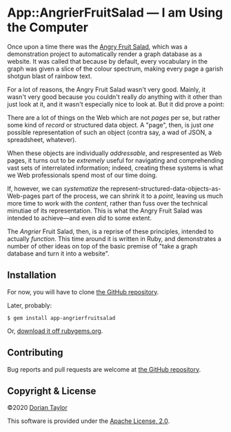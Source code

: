 # App::AngrierFruitSalad — I am Using the Computer

Once upon a time there was the [Angry Fruit
Salad](https://github.com/doriantaylor/p5-app-angryfruitsalad), which
was a demonstration project to automatically render a graph database
as a website. It was called that because by default, every vocabulary
in the graph was given a slice of the colour spectrum, making every
page a garish shotgun blast of rainbow text.

For a lot of reasons, the Angry Fruit Salad wasn't very good. Mainly,
it wasn't very good because you couldn't really _do_ anything with it
other than just look at it, and it wasn't especially nice to look at.
But it did prove a point:

There are a lot of things on the Web which are not _pages_ per se, but
rather some kind of _record_ or structured data object. A "page",
then, is just _one_ possible representation of such an object (contra
say, a wad of JSON, a spreadsheet, whatever).

When these objects are individually _addressable_, and respresented as
Web pages, it turns out to be _extremely_ useful for navigating and
comprehending vast sets of interrelated information; indeed, creating
these systems is what we Web professionals spend most of our time doing.

If, however, we can _systematize_ the
represent-structured-data-objects-as-Web-pages part of the process, we
can shrink it to a _point_, leaving us much more time to work with the
_content_, rather than fuss over the technical minutiae of its
representation. This is what the Angry Fruit Salad was intended to
achieve—and even _did_ to some extent.

The _Angrier_ Fruit Salad, then, is a reprise of these principles,
intended to actually _function_. This time around it is written in
Ruby, and demonstrates a number of other ideas on top of the basic
premise of "take a graph database and turn it into a website".

## Installation

For now, you will have to clone [the GitHub
repository](https://github.com/doriantaylor/rb-app-angrierfruitsalad).

Later, probably:

    $ gem install app-angrierfruitsalad

Or, [download it off
rubygems.org](https://rubygems.org/gems/app-angrierfruitsalad).

## Contributing

Bug reports and pull requests are welcome at
[the GitHub repository](https://github.com/doriantaylor/rb-app-angrierfruitsalad/issues).

## Copyright & License

©2020 [Dorian Taylor](https://doriantaylor.com/)

This software is provided under
the [Apache License, 2.0](https://www.apache.org/licenses/LICENSE-2.0).
